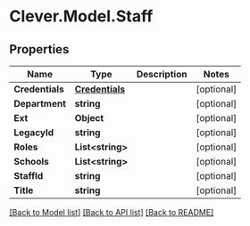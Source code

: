 # Clever.Model.Staff
## Properties

Name | Type | Description | Notes
------------ | ------------- | ------------- | -------------
**Credentials** | [**Credentials**](Credentials.md) |  | [optional] 
**Department** | **string** |  | [optional] 
**Ext** | **Object** |  | [optional] 
**LegacyId** | **string** |  | [optional] 
**Roles** | **List&lt;string&gt;** |  | [optional] 
**Schools** | **List&lt;string&gt;** |  | [optional] 
**StaffId** | **string** |  | [optional] 
**Title** | **string** |  | [optional] 

[[Back to Model list]](../README.md#documentation-for-models) [[Back to API list]](../README.md#documentation-for-api-endpoints) [[Back to README]](../README.md)


